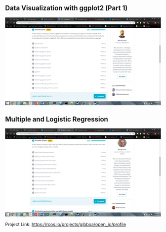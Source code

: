 ## Data Visualization with ggplot2 (Part 1)
![](images/lab7img1.png)
## Multiple and Logistic Regression
![](images/lab7img2.png)

Project Link: https://rcos.io/projects/gibboa/open_io/profile
